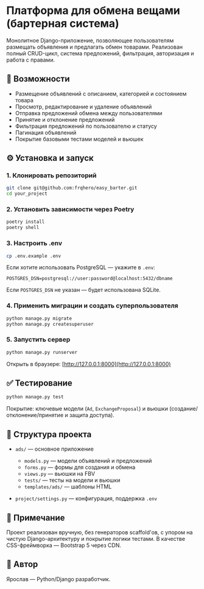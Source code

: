 # Платформа для обмена вещами (бартерная система)

Монолитное Django-приложение, позволяющее пользователям размещать объявления и предлагать обмен товарами. Реализован полный CRUD-цикл, система предложений, фильтрация, авторизация и работа с правами.

## 🚀 Возможности

* Размещение объявлений с описанием, категорией и состоянием товара
* Просмотр, редактирование и удаление объявлений
* Отправка предложений обмена между пользователями
* Принятие и отклонение предложений
* Фильтрация предложений по пользователю и статусу
* Пагинация объявлений
* Покрытие базовыми тестами моделей и вьюшек

## ⚙️ Установка и запуск

### 1. Клонировать репозиторий

```bash
git clone git@github.com:frqhero/easy_barter.git
cd your_project
```

### 2. Установить зависимости через Poetry

```bash
poetry install
poetry shell
```

### 3. Настроить .env

```bash
cp .env.example .env
```

Если хотите использовать PostgreSQL — укажите в `.env`:

```
POSTGRES_DSN=postgresql://user:password@localhost:5432/dbname
```

Если `POSTGRES_DSN` не указан — будет использована SQLite.

### 4. Применить миграции и создать суперпользователя

```bash
python manage.py migrate
python manage.py createsuperuser
```

### 5. Запустить сервер

```bash
python manage.py runserver
```

Открыть в браузере: [http://127.0.0.1:8000](http://127.0.0.1:8000)

## ✅ Тестирование

```bash
python manage.py test
```

Покрытие: ключевые модели (`Ad`, `ExchangeProposal`) и вьюшки (создание/отклонение/принятие и защита доступа).

## 📂 Структура проекта

* `ads/` — основное приложение

  * `models.py` — модели объявлений и предложений
  * `forms.py` — формы для создания и обмена
  * `views.py` — вьюшки на FBV
  * `tests/` — тесты на модели и вьюшки
  * `templates/ads/` — шаблоны HTML
* `project/settings.py` — конфигурация, поддержка `.env`

## 🧠 Примечание

Проект реализован вручную, без генераторов scaffold'ов, с упором на чистую Django-архитектуру и покрытие логики тестами.
В качестве CSS-фреймворка — Bootstrap 5 через CDN.

## 📜 Автор

Ярослав — Python/Django разработчик.
